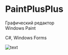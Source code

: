 # PaintPlusPlus  
  
Графический редактор  
Windows Paint  
  
C#, Windows Forms  
  
![text](<Снимок экрана (1207).png>)
